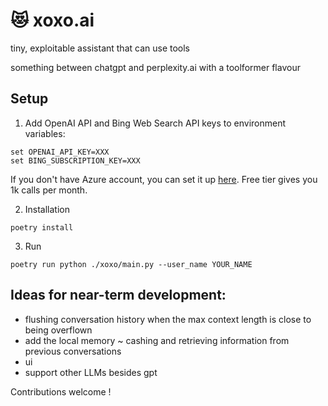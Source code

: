 # 😻 xoxo.ai
tiny, exploitable assistant that can use tools

something between chatgpt and perplexity.ai with a toolformer flavour

## Setup

1. Add OpenAI API and Bing Web Search API keys to environment variables:
```
set OPENAI_API_KEY=XXX
set BING_SUBSCRIPTION_KEY=XXX
```

If you don't have Azure account, you can set it up [here](https://www.microsoft.com/en-us/bing/apis/bing-web-search-api). Free tier gives you 1k calls per month.


2. Installation 
```
poetry install 
```

3. Run
```
poetry run python ./xoxo/main.py --user_name YOUR_NAME
```

## Ideas for near-term development:
- flushing conversation history when the max context length is close to being overflown
- add the local memory ~ cashing and retrieving information from previous conversations
- ui
- support other LLMs besides gpt

Contributions welcome !